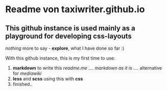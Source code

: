 # Readme von taxiwriter.github.io
## This github instance is used mainly as a playground for developing css-layouts

*nothing* more to say - **explore**, what I have done so far :)

With this github instance, this is my first time to use:
1. **markdown** to write this *readme.me*
...*. markdown as it is
...*. alternative for *mediawiki*
2. **less** and **scss** using this with **css**
3. finished..

